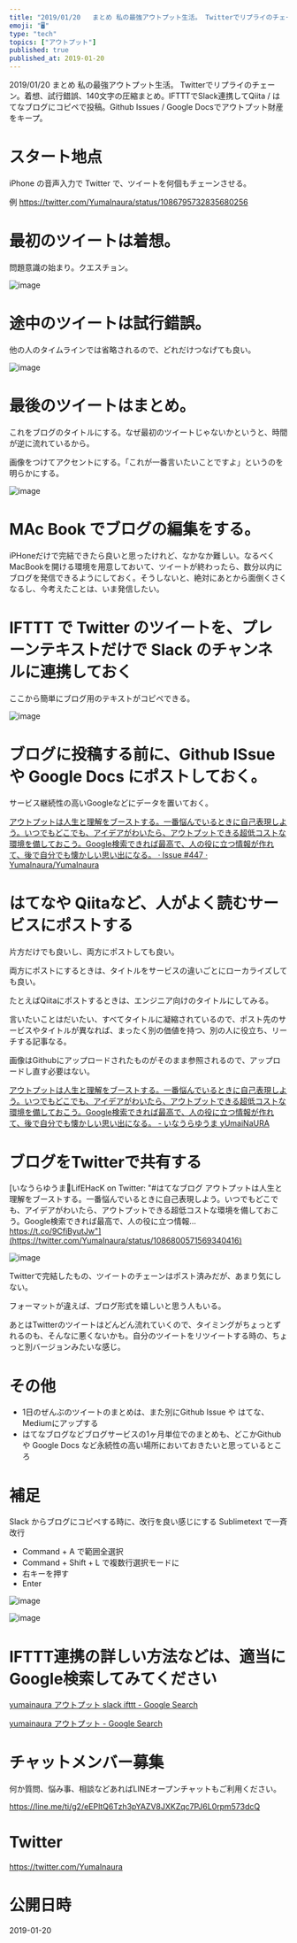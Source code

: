 ```yaml
---
title: "2019/01/20   まとめ 私の最強アウトプット生活。 Twitterでリプライのチェーン。着想、試行錯誤、140文字の圧縮まとめ。I"
emoji: "🖥"
type: "tech"
topics: ["アウトプット"]
published: true
published_at: 2019-01-20
---
```


2019/01/20   まとめ 私の最強アウトプット生活。 Twitterでリプライのチェーン。着想、試行錯誤、140文字の圧縮まとめ。IFTTTでSlack連携してQiita / はてなブログにコピペで投稿。Github Issues / Google Docsでアウトプット財産をキープ。

# スタート地点

iPhone の音声入力で Twitter で、ツイートを何個もチェーンさせる。

例 https://twitter.com/YumaInaura/status/1086795732835680256

# 最初のツイートは着想。

問題意識の始まり。クエスチョン。

![image](https://user-images.githubusercontent.com/13635059/51434320-64ebd400-1ca1-11e9-9424-6f4d8ecebb7e.png)


# 途中のツイートは試行錯誤。

他の人のタイムラインでは省略されるので、どれだけつなげても良い。

![image](https://user-images.githubusercontent.com/13635059/51434324-78973a80-1ca1-11e9-8985-9ab2ffa7eb5a.png)

# 最後のツイートはまとめ。

これをブログのタイトルにする。なぜ最初のツイートじゃないかというと、時間が逆に流れているから。

画像をつけてアクセントにする。「これが一番言いたいことですよ」というのを明らかにする。

![image](https://user-images.githubusercontent.com/13635059/51434328-8d73ce00-1ca1-11e9-89c4-85beb4adbfa9.png)

# MAc Book でブログの編集をする。

iPHoneだけで完結できたら良いと思ったけれど、なかなか難しい。なるべくMacBookを開ける環境を用意しておいて、ツイートが終わったら、数分以内にブログを発信できるようにしておく。そうしないと、絶対にあとから面倒くさくなるし、今考えたことは、いま発信したい。

# IFTTT で Twitter のツイートを、プレーンテキストだけで Slack のチャンネルに連携しておく

ここから簡単にブログ用のテキストがコピペできる。

![image](https://user-images.githubusercontent.com/13635059/51434347-f78c7300-1ca1-11e9-85a4-c30f9040ae0e.png)

# ブログに投稿する前に、Github ISsue や Google Docs にポストしておく。

サービス継続性の高いGoogleなどにデータを置いておく。

[アウトプットは人生と理解をブーストする。一番悩んでいるときに自己表現しよう。いつでもどこでも、アイデアがわいたら、アウトプットできる超低コストな環境を備しておこう。Google検索できれば最高で、人の役に立つ情報が作れて、後で自分でも懐かしい思い出になる。 · Issue #447 · YumaInaura/YumaInaura](https://github.com/YumaInaura/YumaInaura/issues/447)

# はてなや Qiitaなど、人がよく読むサービスにポストする

片方だけでも良いし、両方にポストしても良い。

両方にポストにするときは、タイトルをサービスの違いごとにローカライズしても良い。

たとえばQiitaにポストするときは、エンジニア向けのタイトルにしてみる。

言いたいことはだいたい、すべてタイトルに凝縮されているので、ポスト先のサービスやタイトルが異なれば、まったく別の価値を持つ、別の人に役立ち、リーチする記事なる。

画像はGithubにアップロードされたものがそのまま参照されるので、アップロードし直す必要はない。

[アウトプットは人生と理解をブーストする。一番悩んでいるときに自己表現しよう。いつでもどこでも、アイデアがわいたら、アウトプットできる超低コストな環境を備しておこう。Google検索できれば最高で、人の役に立つ情報が作れて、後で自分でも懐かしい思い出になる。 - いなうらゆうま yUmaiNaURA](http://yumainaura.hateblo.jp/entry/2019/01/20/104015)

# ブログをTwitterで共有する

[いなうらゆうま🤖LifEHacK on Twitter: "#はてなブログ アウトプットは人生と理解をブーストする。一番悩んでいるときに自己表現しよう。いつでもどこでも、アイデアがわいたら、アウトプットできる超低コストな環境を備しておこう。Google検索できれば最高で、人の役に立つ情報… https://t.co/9CfiByutJw"](https://twitter.com/YumaInaura/status/1086800571569340416)

![image](https://user-images.githubusercontent.com/13635059/51434381-9022f300-1ca2-11e9-81ae-2be619728165.png)

Twitterで完結したもの、ツイートのチェーンはポスト済みだが、あまり気にしない。

フォーマットが違えば、ブログ形式を嬉しいと思う人もいる。

あとはTwitterのツイートはどんどん流れていくので、タイミングがちょっとずれるのも、そんなに悪くないかも。自分のツイートをリツイートする時の、ちょっと別バージョンみたいな感じ。

# その他

- 1日のぜんぶのツイートのまとめは、また別にGithub Issue や はてな、Mediumにアップする
- はてなブログなどブログサービスの1ヶ月単位でのまとめも、どこかGithub や Google Docs など永続性の高い場所においておきたいと思っているところ

# 補足

Slack からブログにコピペする時に、改行を良い感じにする
Sublimetext で一斉改行

- Command  + A で範囲全選択
- Command + Shift + L で複数行選択モードに
- 右キーを押す
- Enter

![image](https://user-images.githubusercontent.com/13635059/51512362-ecc01280-1e48-11e9-81e9-203265726aec.png)

![image](https://user-images.githubusercontent.com/13635059/51512368-f21d5d00-1e48-11e9-947c-ec7b8d0c5a89.png)


# IFTTT連携の詳しい方法などは、適当にGoogle検索してみてください

[yumainaura アウトプット slack ifttt - Google Search](https://www.google.com/search?ei=x9ZDXPXIFc_q8AXZ1LrQDw&q=yumainaura+%E3%82%A2%E3%82%A6%E3%83%88%E3%83%97%E3%83%83%E3%83%88+slack+ifttt&oq=yumainaura+%E3%82%A2%E3%82%A6%E3%83%88%E3%83%97%E3%83%83%E3%83%88+slack+ifttt&gs_l=psy-ab.3..33i21.31274.34280..34379...2.0..0.128.1464.0j13......0....1..gws-wiz.OIjLOAt67Ok)

[yumainaura アウトプット - Google Search](https://www.google.com/search?q=yumainaura+%E3%82%A2%E3%82%A6%E3%83%88%E3%83%97%E3%83%83%E3%83%88&oq=yumainaura+%E3%82%A2%E3%82%A6%E3%83%88%E3%83%97%E3%83%83%E3%83%88&aqs=chrome..69i57j69i60l3j69i64l2.3172j0j7&sourceid=chrome&ie=UTF-8)








<!-- Update From Qiita API -->

# チャットメンバー募集


何か質問、悩み事、相談などあればLINEオープンチャットもご利用ください。

https://line.me/ti/g2/eEPltQ6Tzh3pYAZV8JXKZqc7PJ6L0rpm573dcQ





# Twitter


https://twitter.com/YumaInaura


<!-- Update From Qiita API -->



# 公開日時

2019-01-20
